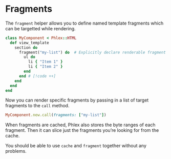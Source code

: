 # Fragments

The `fragment` helper allows you to define named template fragments which can be targetted while rendering.

```rb
class MyComponent < Phlex::HTML
  def view_template
    section do
      fragment("my-list") do  # Explicitly declare renderable fragment [!code ++]
        ul do
          li { "Item 1" }
          li { "Item 2" }
        end
      end # [!code ++]
    end
  end
end
```

Now you can render specific fragments by passing in a list of target fragments to the `call` method.

```ruby
MyComponent.new.call(fragments: ["my-list"])
```

When fragments are cached, Phlex also stores the byte ranges of each fragment. Then it can slice just the fragments you’re looking for from the cache.

You should be able to use `cache` and `fragment` together without any problems.
